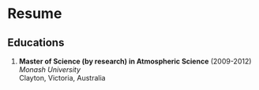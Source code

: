 # Resume

## Educations
1. **Master of Science (by research) in Atmospheric Science** (2009-2012)  
*Monash University*  
Clayton, Victoria, Australia
